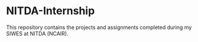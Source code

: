 # NITDA-Internship
This repository contains the projects and assignments completed during my SIWES at NITDA (NCAIR).
